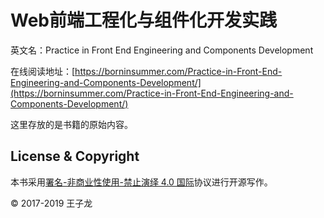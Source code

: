 # Web前端工程化与组件化开发实践

英文名：Practice in Front End Engineering and Components Development

在线阅读地址：[https://borninsummer.com/Practice-in-Front-End-Engineering-and-Components-Development/](https://borninsummer.com/Practice-in-Front-End-Engineering-and-Components-Development/)

这里存放的是书籍的原始内容。

## License & Copyright

本书采用[署名-非商业性使用-禁止演绎 4.0 国际](https://creativecommons.org/licenses/by-nc-nd/4.0/deed.zh)协议进行开源写作。

© 2017-2019 王子龙
